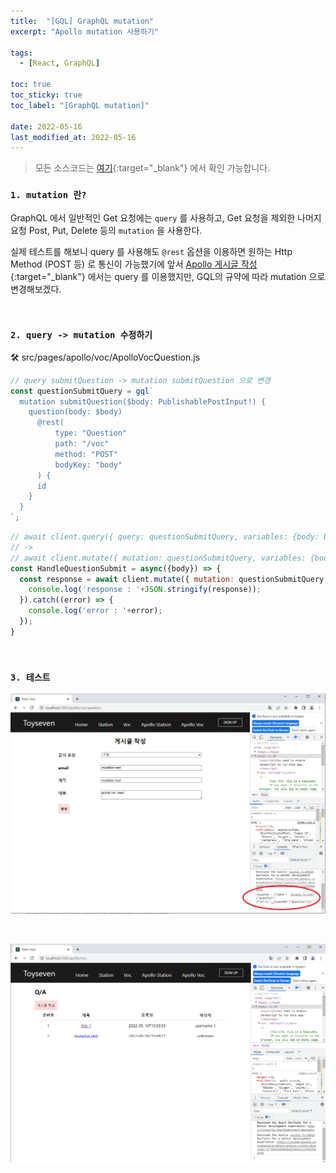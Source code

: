 ```yaml
---
title:  "[GQL] GraphQL mutation"
excerpt: "Apollo mutation 사용하기"

tags:
  - [React, GraphQL]

toc: true
toc_sticky: true
toc_label: "[GraphQL mutation]"
 
date: 2022-05-16
last_modified_at: 2022-05-16
---
```


> 모든 소스코드는 [여기](https://github.com/ymkmoon/toyseven-react){:target="_blank"} 에서 확인 가능합니다.

### ``1. mutation 란?``

GraphQL 에서 일반적인 Get 요청에는 `query` 를 사용하고, 
Get 요청을 제외한 나머지 요청 Post, Put, Delete 등의 `mutation` 을 사용한다.

실제 테스트를 해보니 query 를 사용해도 `@rest` 옵션을 이용하면 원하는 Http Method (POST 등) 로 통신이 가능했기에 앞서 [Apollo 게시글 작성](https://ymkmoon.github.io/React-12-Apollo-Voc-Post-Question/){:target="_blank"} 에서는 query 를 이용했지만, GQL의 규약에 따라 mutation 으로 변경해보겠다.

<br>

### ``2. query -> mutation 수정하기``


🛠 src/pages/apollo/voc/ApolloVocQuestion.js

```js
// query submitQuestion -> mutation submitQuestion 으로 변경
const questionSubmitQuery = gql`
  mutation submitQuestion($body: PublishablePostInput!) {
    question(body: $body) 
      @rest(
          type: "Question" 
          path: "/voc" 
          method: "POST"
          bodyKey: "body"
      ) {
      id
    }
  }
`;
```


```js
// await client.query({ query: questionSubmitQuery, variables: {body: body} }) 
// -> 
// await client.mutate({ mutation: questionSubmitQuery, variables: {body: body} }) 으로 변경
const HandleQuestionSubmit = async({body}) => {
  const response = await client.mutate({ mutation: questionSubmitQuery, variables: {body: body} }).then(response => {
    console.log('response : '+JSON.stringify(response));
  }).catch((error) => {
    console.log('error : '+error);
  });
}
```

<br>

### ``3. 테스트``

![React](/assets/image/react/React_toyseven_react_15.PNG)

<br>

![React](/assets/image/react/React_toyseven_react_16.PNG)